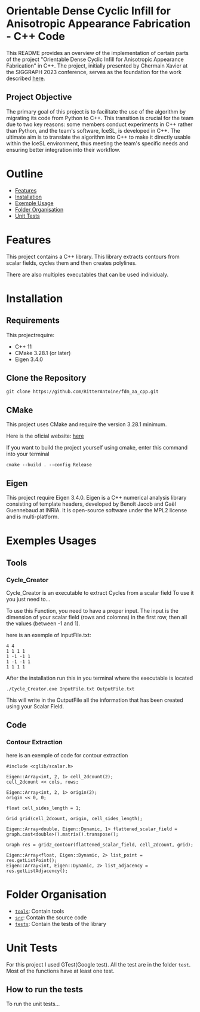 # Orientable Dense Cyclic Infill for Anisotropic Appearance Fabrication - C++ Code

This README provides an overview of the implementation of certain parts of the project "Orientable Dense Cyclic Infill for Anisotropic Appearance Fabrication" in C++. The project, initially presented by Chermain Xavier at the SIGGRAPH 2023 conference, serves as the foundation for the work described [here](https://github.com/mfx-inria/anisotropic_appearance_fabrication).

## Project Objective

The primary goal of this project is to facilitate the use of the algorithm by migrating its code from Python to C++. This transition is crucial for the team due to two key reasons: some members conduct experiments in C++ rather than Python, and the team's software, IceSL, is developed in C++. The ultimate aim is to translate the algorithm into C++ to make it directly usable within the IceSL environment, thus meeting the team's specific needs and ensuring better integration into their workflow.


# Outline

- [Features](#features)
- [Installation](#installation)
- [Exemple Usage](#exemple-usage)
- [Folder Organisation](#folder-organisation)
- [Unit Tests](#unit-tests)

# Features

This project contains a C++ library. This library extracts contours from scalar fields, cycles them and then creates polylines.

There are also multiples executables that can be used individualy.

# Installation

## Requirements

This projectrequire:
- C++ 11
- CMake 3.28.1 (or later)
- Eigen 3.4.0

## Clone the Repository

```
git clone https://github.com/RitterAntoine/fdm_aa_cpp.git
```

## CMake

This project uses CMake and require the version 3.28.1 minimum.

Here is the oficial website: [here](https://cmake.org/)

If you want to build the project yourself using cmake, enter this command into your terminal

```
cmake --build . --config Release
```

## Eigen

This project require Eigen 3.4.0. Eigen is a C++ numerical analysis library consisting of template headers, developed by Benoît Jacob and Gaël Guennebaud at INRIA. It is open-source software under the MPL2 license and is multi-platform.

# Exemples Usages

## Tools

### Cycle_Creator

Cycle_Creator is an executable to extract Cycles from a scalar field
To use it you just need to...

To use this Function, you need to have a proper input. The input is the dimension of your scalar field (rows and colomns) in the first row, then all the values (between -1 and 1).

here is an exemple of InputFile.txt:
```
4 4
1 1 1 1 
1 -1 -1 1 
1 -1 -1 1
1 1 1 1
```

After the installation run this in you terminal where the executable is located

```
./Cycle_Creator.exe InputFile.txt OutputFile.txt
```

This will write in the OutputFile all the information that has been created using your Scalar Field.

## Code

### Contour Extraction

here is an exemple of code for contour extraction

```
#include <cglib/scalar.h>

Eigen::Array<int, 2, 1> cell_2dcount(2);
cell_2dcount << cols, rows;

Eigen::Array<int, 2, 1> origin(2);
origin << 0, 0;

float cell_sides_length = 1;

Grid grid(cell_2dcount, origin, cell_sides_length);

Eigen::Array<double, Eigen::Dynamic, 1> flattened_scalar_field = graph.cast<double>().matrix().transpose();

Graph res = grid2_contour(flattened_scalar_field, cell_2dcount, grid);

Eigen::Array<float, Eigen::Dynamic, 2> list_point = res.getListPoint();
Eigen::Array<int, Eigen::Dynamic, 2> list_adjacency = res.getListAdjacency();

```

# Folder Organisation

- [`tools`](tools/): Contain tools
- [`src`](src/): Contain the source code
- [`tests`](tests/): Contain the tests of the library

# Unit Tests

For this project I used GTest(Google test). All the test are in the folder `test`. Most of the functions have at least one test. 

## How to run the tests

To run the unit tests...